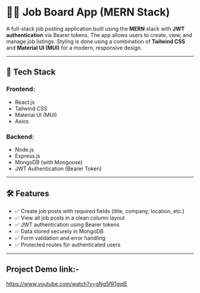 # 🧑‍💻 Job Board App (MERN Stack)

A full-stack job posting application built using the **MERN** stack with **JWT authentication** via Bearer tokens. The app allows users to create, view, and manage job listings. Styling is done using a combination of **Tailwind CSS** and **Material UI (MUI)** for a modern, responsive design.

---

## 🚀 Tech Stack

### Frontend:
- React.js
- Tailwind CSS
- Material UI (MUI)
- Axios

### Backend:
- Node.js
- Express.js
- MongoDB (with Mongoose)
- JWT Authentication (Bearer Token)

---

## 🛠 Features

- ✅ Create job posts with required fields (title, company, location, etc.)
- ✅ View all job posts in a clean column layout
- ✅ JWT authentication using Bearer tokens
- ✅ Data stored securely in MongoDB
- ✅ Form validation and error handling
- ✅ Protected routes for authenticated users

---

##  Project Demo link:-
https://www.youtube.com/watch?v=gNg5fR1gqIE


